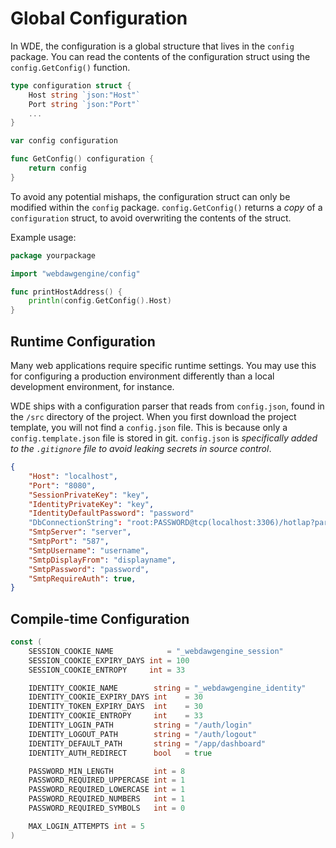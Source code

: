 # Global Configuration

In WDE, the configuration is a global structure that lives in the `config` package.
You can read the contents of the configuration struct using the `config.GetConfig()` function.

```go
type configuration struct {
	Host string `json:"Host"`
	Port string `json:"Port"`
	...
}

var config configuration

func GetConfig() configuration {
	return config
}
```

To avoid any potential mishaps, the configuration struct can only be modified within the `config` package.
`config.GetConfig()` returns a _copy_ of a `configuration` struct, to avoid overwriting the contents of the struct.

Example usage:
```go
package yourpackage

import "webdawgengine/config"

func printHostAddress() {
	println(config.GetConfig().Host)
}
```
## Runtime Configuration
Many web applications require specific runtime settings.
You may use this for configuring a production environment differently than a local development environment, for instance.

WDE ships with a configuration parser that reads from `config.json`, found in the `/src` directory of the project.
When you first download the project template, you will not find a `config.json` file.
This is because only a `config.template.json` file is stored in git.
`config.json` is _specifically added to the `.gitignore` file to avoid leaking secrets in source control_.

```json
{
    "Host": "localhost",
    "Port": "8080",
    "SessionPrivateKey": "key",
    "IdentityPrivateKey": "key",
    "IdentityDefaultPassword": "password"
    "DbConnectionString": "root:PASSWORD@tcp(localhost:3306)/hotlap?parseTime=true",
    "SmtpServer": "server",
    "SmtpPort": "587",
    "SmtpUsername": "username",
    "SmtpDisplayFrom": "displayname",
    "SmtpPassword": "password",
    "SmtpRequireAuth": true,
}
```

## Compile-time Configuration

```go
const (
	SESSION_COOKIE_NAME            = "_webdawgengine_session"
	SESSION_COOKIE_EXPIRY_DAYS int = 100
	SESSION_COOKIE_ENTROPY     int = 33

	IDENTITY_COOKIE_NAME        string = "_webdawgengine_identity"
	IDENTITY_COOKIE_EXPIRY_DAYS int    = 30
	IDENTITY_TOKEN_EXPIRY_DAYS  int    = 30
	IDENTITY_COOKIE_ENTROPY     int    = 33
	IDENTITY_LOGIN_PATH         string = "/auth/login"
	IDENTITY_LOGOUT_PATH        string = "/auth/logout"
	IDENTITY_DEFAULT_PATH       string = "/app/dashboard"
	IDENTITY_AUTH_REDIRECT      bool   = true

	PASSWORD_MIN_LENGTH         int = 8
	PASSWORD_REQUIRED_UPPERCASE int = 1
	PASSWORD_REQUIRED_LOWERCASE int = 1
	PASSWORD_REQUIRED_NUMBERS   int = 1
	PASSWORD_REQUIRED_SYMBOLS   int = 0

	MAX_LOGIN_ATTEMPTS int = 5
)
```